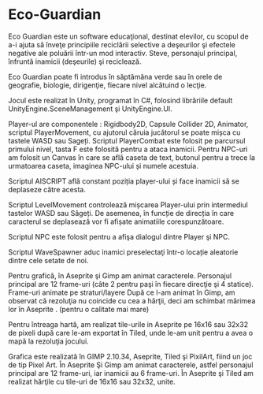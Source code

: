 # Eco-Guardian

Eco Guardian este un software educaţional, destinat elevilor, cu scopul de a-i ajuta să înveţe principiile reciclării selective a deşeurilor şi efectele negative ale poluării într-un mod interactiv. 
Steve, personajul principal, înfruntă inamicii (deşeurile) şi reciclează.

Eco Guardian poate fi introdus în săptămâna verde sau în orele de geografie, biologie, dirigenţie, fiecare nivel alcătuind o lecţie.

Jocul este realizat în Unity, programat în C#, folosind librăriile default UnityEngine.SceneManagement şi UnityEngine.UI. 

Player-ul are componentele : Rigidbody2D, Capsule Collider 2D, Animator, scriptul PlayerMovement, cu ajutorul căruia jucătorul se poate mișca cu tastele WASD sau Sageți. Scriptul PlayerCombat este folosit pe parcursul primului nivel, tasta F este folosită pentru a ataca inamicii. 
Pentru NPC-uri am folosit un Canvas în care se află caseta de text, butonul pentru a trece la urmatoarea caseta, imaginea NPC-ului și numele acestuia.

Scriptul AISCRIPT află constant poziția player-ului și face inamicii să se deplaseze către acesta.

Scriptul LevelMovement controlează mișcarea Player-ului prin intermediul tastelor WASD sau Săgeți. De asemenea, în funcție de direcția în care caracterul se deplasează vor fi afișate animatiile corespunzătoare.

Scriptul NPC este folosit pentru a afişa dialogul dintre Player şi NPC.

Scriptul WaveSpawner aduc inamici preselectaţi într-o locație aleatorie dintre cele setate de noi. 

Pentru grafică, în Aseprite şi Gimp am animat caracterele. Personajul principal are 12 frame-uri (câte 2 pentru paşi în fiecare direcţie şi 4 statice).  
Frame-uri animate pe straturi/layere
După ce l-am animat în Gimp, am observat că rezoluţia nu coincide cu cea a hărţii, deci am schimbat mărimea lor în Aseprite . (pentru o calitate mai mare) 

Pentru întreaga hartă, am realizat tile-urile in Aseprite pe 16x16 sau 32x32 de pixeli după care le-am exportat în Tiled, unde le-am unit pentru a avea o mapă la rezoluţia jocului.

Grafica este realizată în GIMP 2.10.34, Aseprite, Tiled şi PixilArt, fiind un joc de tip Pixel Art. În Aseprite Şi Gimp am animat caracterele, astfel personajul principal are 12 frame-uri, iar inamicii au 6 frame-uri. În Aseprite şi Tiled am realizat hărţile cu tile-uri de 16x16 sau 32x32, unite. 
